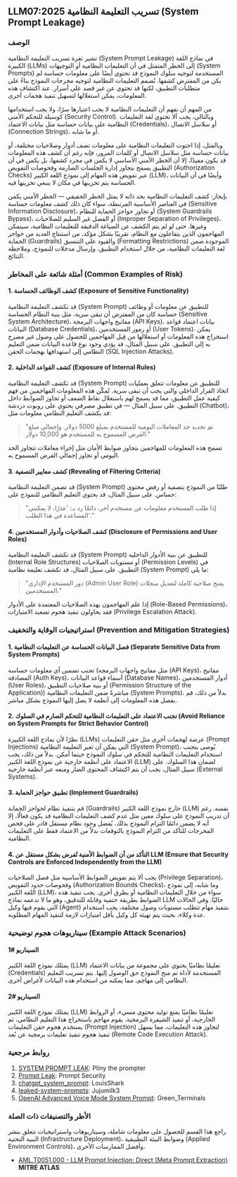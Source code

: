 ## LLM07:2025 تسريب التعليمة النظامية (System Prompt Leakage)

### الوصف
تشير ثغرة تسريب التعليمة النظامية (System Prompt Leakage) في نماذج اللغة الكبيرة (LLMs) إلى الخطر المتمثل في أن التعليمات النظامية أو التوجيهات (System Prompts) المستخدمة لتوجيه سلوك النموذج قد تحتوي أيضًا على معلومات حساسة لم يكن من المفترض كشفها.
تُصمم التعليمات النظامية لتوجيه مخرجات النموذج بناءً على متطلبات التطبيق، لكنها قد تحتوي عن غير قصد على أسرار.
عند اكتشاف هذه المعلومات، يمكن استغلالها لتسهيل تنفيذ هجمات أخرى.

من المهم أن نفهم أن التعليمات النظامية لا يجب اعتبارها سرًا، ولا يجب استخدامها كوسيلة للتحكم الأمني (Security Control).
وبالتالي، يجب ألا تحتوي لغة التعليمات النظامية على بيانات حساسة مثل بيانات الاعتماد (Credentials)، أو سلاسل الاتصال (Connection Strings)، أو ما شابه.

وبالمثل، إذا احتوت التعليمات النظامية على معلومات تصف أدوار وصلاحيات مختلفة، أو بيانات حساسة مثل سلاسل الاتصال أو كلمات المرور، فإنه رغم أن كشف هذه المعلومات قد يكون مفيدًا، إلا أن الخطر الأمني الأساسي لا يكمن في مجرد كشفها، بل يكمن في أن التطبيق يسمح بتجاوز إدارة الجلسات الصارمة وفحوصات التفويض (Authorization Checks) عبر تفويض هذه المهام إلى نموذج اللغة الكبير (LLM)، وأيضًا في أن البيانات الحساسة يتم تخزينها في مكان لا ينبغي تخزينها فيه.

بإيجاز: كشف التعليمات النظامية بحد ذاته لا يمثل الخطر الحقيقي — الخطر الأمني يكمن في العناصر الأساسية المرتبطة، سواء كان ذلك كشف معلومات حساسة (Sensitive Information Disclosure)، أو تجاوز حواجز الحماية للنظام (System Guardrails Bypass)، أو الفصل غير السليم للصلاحيات (Improper Separation of Privileges)، وغيرها.
حتى لو لم يتم الكشف عن الصياغة الدقيقة للتعليمات النظامية، سيتمكن المهاجمون الذين يتفاعلون مع النظام، تقريبًا بشكل مؤكد، من استنتاج العديد من حواجز الحماية (Guardrails) والقيود على التنسيق (Formatting Restrictions) الموجودة ضمن لغة التعليمات النظامية، من خلال استخدام التطبيق، وإرسال مدخلات للنموذج، وملاحظة النتائج.


### أمثلة شائعة على المخاطر (Common Examples of Risk)

#### 1. كشف الوظائف الحساسة (Exposure of Sensitive Functionality)
 قد تكشف التعليمة النظامية (System Prompt) للتطبيق عن معلومات أو وظائف حساسة كان من المفترض أن تبقى سرية، مثل بنية النظام الحساسة (Sensitive System Architecture)، مفاتيح واجهات البرمجة (API Keys)، بيانات اعتماد قواعد البيانات (Database Credentials)، أو رموز المستخدمين (User Tokens).
يمكن استخراج هذه المعلومات أو استغلالها من قِبل المهاجمين للحصول على وصول غير مصرح به إلى التطبيق.
على سبيل المثال، قد يؤدي وجود نوع قاعدة البيانات ضمن التعليم النظامي إلى استهدافها بهجمات الحقن (SQL Injection Attacks).
#### 2. كشف القواعد الداخلية (Exposure of Internal Rules)
  قد تكشف التعليمة النظامية (System Prompt) للتطبيق عن معلومات تتعلق بعمليات اتخاذ القرار الداخلي والتي يجب أن تبقى سرية.
تُمكّن هذه المعلومات المهاجمين من فهم كيفية عمل التطبيق، مما قد يسمح لهم باستغلال نقاط الضعف أو تجاوز الضوابط داخل التطبيق.
على سبيل المثال — في تطبيق مصرفي يحتوي على روبوت دردشة (Chatbot)، قد يكشف التعليم النظامي معلومات مثل:

>"تم تحديد حد المعاملات اليومية للمستخدم بمبلغ 5000 دولار. وإجمالي مبلغ القرض المسموح به للمستخدم هو 10,000 دولار."

تسمح هذه المعلومات للمهاجمين بتجاوز ضوابط الأمان مثل إجراء معاملات تتجاوز الحد اليومي أو تجاوز إجمالي القرض المسموح به.

#### 3. كشف معايير التصفية (Revealing of Filtering Criteria)
قد تضمن التعليمة النظامية (System Prompt) طلبًا من النموذج بتصفية أو رفض محتوى حساس. على سبيل المثال، قد يحتوي التعليم النظامي للنموذج على:
>"إذا طلب المستخدم معلومات عن مستخدم آخر، دائمًا رد بـ: 'عذرًا، لا يمكنني المساعدة في هذا الطلب'."

#### 4. كشف الصلاحيات وأدوار المستخدمين (Disclosure of Permissions and User Roles)
  قد تكشف التعليمة النظامية (System Prompt) للتطبيق عن بنية الأدوار الداخلية (Internal Role Structures) أو مستويات الصلاحيات (Permission Levels) في التطبيق.
على سبيل المثال، قد تكشف تعليمة نظامية (System Prompt) ما يلي:

>"دور المستخدم الإداري (Admin User Role) يمنح صلاحية كاملة لتعديل سجلات المستخدمين."

إذا علم المهاجمون بهذه الصلاحيات المعتمدة على الأدوار (Role-Based Permissions)، فقد يحاولون تنفيذ هجوم تصعيد الامتيازات (Privilege Escalation Attack).

### استراتيجيات الوقاية والتخفيف (Prevention and Mitigation Strategies)

#### 1. فصل البيانات الحساسة عن التعليمات النظامية (Separate Sensitive Data from System Prompts)
تجنب تضمين أي معلومات حساسة (مثل مفاتيح واجهات البرمجة (API Keys)، مفاتيح المصادقة (Auth Keys)، أسماء قواعد البيانات (Database Names)، أدوار المستخدمين (User Roles)، أو بنية صلاحيات التطبيق (Permission Structure of the Application)) مباشرةً ضمن التعليمات النظامية (System Prompts). بدلاً من ذلك، قم بفصل هذه المعلومات إلى أنظمة لا يصل إليها النموذج بشكل مباشر.

#### 2. تجنب الاعتماد على التعليمات النظامية للتحكم الصارم في السلوك (Avoid Reliance on System Prompts for Strict Behavior Control)
نظرًا لأن نماذج اللغة الكبيرة (LLMs) عرضة لهجمات أخرى مثل حقن التعليمات (Prompt Injections) التي يمكن أن تغير التعليمة النظامية (System Prompt)، يُوصى بتجنب استخدام التعليمات النظامية للتحكم في سلوك النموذج حيثما أمكن. 
بدلاً من ذلك، يجب الاعتماد على أنظمة خارجية عن نموذج اللغة الكبير (LLM) لضمان هذا السلوك. على سبيل المثال، يجب أن يتم اكتشاف المحتوى الضار ومنعه عبر أنظمة خارجية (External Systems).

#### 3. تطبيق حواجز الحماية (Implement Guardrails)
قم بتنفيذ نظام لحواجز الحماية (Guardrails) خارج نموذج اللغة الكبير (LLM) نفسه. رغم أن تدريب النموذج على سلوك معين مثل عدم كشف التعليمات النظامية قد يكون فعالًا، إلا أنه لا يضمن دائمًا التزام النموذج بذلك. يُفضل وجود نظام مستقل قادر على فحص المخرجات للتأكد من التزام النموذج بالتوقعات بدلاً من الاعتماد فقط على التعليمات النظامية.

#### 4. التأكد من أن الضوابط الأمنية تُفرض بشكل مستقل عن LLM (Ensure that Security Controls are Enforced Independently from the LLM)
يجب ألا يتم تفويض الضوابط الأساسية مثل فصل الصلاحيات (Privilege Separation)، وفحوصات حدود التفويض (Authorization Bounds Checks)، وما شابه، إلى نموذج اللغة الكبير (LLM)، سواء من خلال التعليمات النظامية أو بطرق أخرى.
يجب تنفيذ هذه الضوابط بطريقة حتمية وقابلة للتدقيق، وهو ما لا تدعمه نماذج LLM حاليًا. وفي الحالات التي يقوم فيها وكيل (Agent) بتنفيذ مهام تتطلب مستويات وصول مختلفة، يجب استخدام عدة وكلاء، بحيث يتم تهيئة كل وكيل بأقل امتيازات لازمة لتنفيذ المهام المطلوبة.

### سيناريوهات هجوم توضيحية (Example Attack Scenarios)

#### السيناريو  #1
   يمتلك نموذج اللغة الكبير (LLM) تعليمًا نظاميًا يحتوي على مجموعة من بيانات الاعتماد (Credentials) المستخدمة لأداة تم منح النموذج حق الوصول إليها. يتم تسريب التعليم النظامي إلى مهاجم، مما يمكنه من استخدام هذه البيانات لأغراض أخرى.

#### السيناريو  #2
يمتلك نموذج اللغة الكبير (LLM) تعليمًا نظاميًا يمنع توليد محتوى مسيء، أو الروابط الخارجية، أو تنفيذ الشيفرة البرمجية.
يقوم مهاجم باستخراج هذا التعليم النظامي، ثم يستخدم هجوم حقن التعليمات (Prompt Injection) لتجاوز هذه التعليمات، مما يسهل تنفيذ هجوم تنفيذ تعليمات برمجية عن بُعد (Remote Code Execution Attack).

### روابط مرجعية

1. [SYSTEM PROMPT LEAK](https://x.com/elder_plinius/status/1801393358964994062): Pliny the prompter
2. [Prompt Leak](https://www.prompt.security/vulnerabilities/prompt-leak): Prompt Security
3. [chatgpt_system_prompt](https://github.com/LouisShark/chatgpt_system_prompt): LouisShark
4. [leaked-system-prompts](https://github.com/jujumilk3/leaked-system-prompts): Jujumilk3
5. [OpenAI Advanced Voice Mode System Prompt](https://x.com/Green_terminals/status/1839141326329360579): Green_Terminals

### الأطر والتصنيفات ذات الصلة

راجع هذا القسم للحصول على معلومات شاملة، وسيناريوهات واستراتيجيات تتعلق بنشر البنية التحتية (Infrastructure Deployment)، وضوابط البيئة التطبيقية (Applied Environment Controls)، وأفضل الممارسات الأخرى.

- [AML.T0051.000 - LLM Prompt Injection: Direct (Meta Prompt Extraction)](https://atlas.mitre.org/techniques/AML.T0051.000) **MITRE ATLAS**
